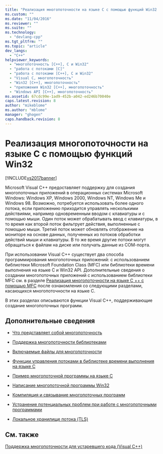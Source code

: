 ```yaml
---
title: "Реализация многопоточности на языке C с помощью функций Win32 | Microsoft Docs"
ms.custom: ""
ms.date: "11/04/2016"
ms.reviewer: ""
ms.suite: ""
ms.technology: 
  - "devlang-cpp"
ms.tgt_pltfrm: ""
ms.topic: "article"
dev_langs: 
  - "C++"
helpviewer_keywords: 
  - "многопоточность [C++], C и Win32"
  - "работа с потоками [C]"
  - "работа с потоками [C++], C и Win32"
  - "Visual C, многопоточность"
  - "Win32 [C++], многопоточность"
  - "приложения Win32 [C++], многопоточность"
  - "Windows API [C++], многопоточность"
ms.assetid: 67cdc99e-1ad9-452b-a042-ed246b70040e
caps.latest.revision: 8
author: "mikeblome"
ms.author: "mblome"
manager: "ghogen"
caps.handback.revision: 8
---
```

# Реализация многопоточности на языке C с помощью функций Win32
[!INCLUDE[vs2017banner](../assembler/inline/includes/vs2017banner.md)]

Microsoft Visual C\+\+ предоставляет поддержку для создания многопоточных приложений в операционных системах Microsoft Windows: Windows XP, Windows 2000, Windows NT, Windows Me и Windows 98.  Возможно, потребуется использовать более одного потока, если приложению приходится управлять несколькими действиями, например одновременным вводом с клавиатуры и с помощью мыши.  Один поток может обрабатывать ввод с клавиатуры, в то время как второй поток фильтрует действия, выполненные с помощью мыши.  Третий поток может обновлять отображение на мониторе на основе данных, полученных из потоков обработки действий мыши и клавиатуры.  В то же время другие потоки могут обращаться к файлам на диске или получать данные из СОМ\-порта.  
  
 При использовании Visual C\+\+ существует два способа программирования многопоточных приложений: с использованием библиотеки Microsoft Foundation Class \(MFC\) или библиотеки времени выполнения на языке С и Win32 API.  Дополнительные сведения о создании многопоточных приложений с использованием библиотеки MFC см. в разделе [Реализация многопоточности на языке С \+\+ с помощью MFC](../parallel/multithreading-with-cpp-and-mfc.md) после ознакомления со следующими разделами, касающихся многопоточности на языке С.  
  
 В этих разделах описываются функции Visual C\+\+, поддерживающие создание многопоточных программ.  
  
## Дополнительные сведения  
  
-   [Что представляет собой многопоточность](../parallel/multithread-programs.md)  
  
-   [Поддержка многопоточности библиотеками](../parallel/library-support-for-multithreading.md)  
  
-   [Включаемые файлы для многопоточности](../parallel/include-files-for-multithreading.md)  
  
-   [Функции управления потоками в библиотеке времени выполнения на языке C](../parallel/c-run-time-library-functions-for-thread-control.md)  
  
-   [Пример многопоточной программы на языке С](../parallel/sample-multithread-c-program.md)  
  
-   [Написание многопоточной программы Win32](../Topic/Writing%20a%20Multithreaded%20Win32%20Program.md)  
  
-   [Компиляция и связывание многопоточных программ](../parallel/compiling-and-linking-multithread-programs.md)  
  
-   [Устранение потенциальных проблем при работе с многопоточными программами](../Topic/Avoiding%20Problem%20Areas%20with%20Multithread%20Programs.md)  
  
-   [Локальное хранилище потока \(TLS\)](../parallel/thread-local-storage-tls.md)  
  
## См. также  
 [Поддержка многопоточности для устаревшего кода \(Visual C\+\+\)](../parallel/multithreading-support-for-older-code-visual-cpp.md)
